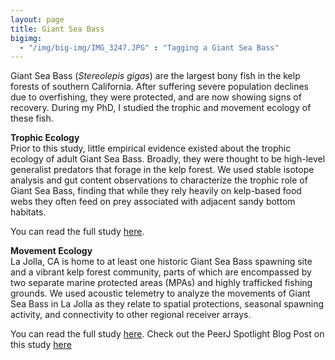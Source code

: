 ```yaml
---
layout: page
title: Giant Sea Bass
bigimg:
  - "/img/big-img/IMG_3247.JPG" : "Tagging a Giant Sea Bass"
---
```


Giant Sea Bass (*Stereolepis gigas*) are the largest bony fish in the kelp forests of southern California. After suffering severe population declines due to overfishing, they were protected, and are now showing signs of recovery. During my PhD, I studied the trophic and movement ecology of these fish. 

**Trophic Ecology**  
Prior to this study, little empirical evidence existed about the trophic ecology of adult Giant Sea Bass. Broadly, they were thought to be high-level generalist predators that forage in the kelp forest. We used stable isotope analysis and gut content observations to characterize the trophic role of Giant Sea Bass, finding that while they rely heavily on kelp-based food webs they often feed on prey associated with adjacent sandy bottom habitats.

You can read the full study [here](https://www.int-res.com/articles/meps_oa/m695p157.pdf).

**Movement Ecology**  
La Jolla, CA is home to at least one historic Giant Sea Bass spawning site and a vibrant kelp forest community, parts of which are encompassed by two separate marine protected areas (MPAs) and highly trafficked fishing grounds. We used acoustic telemetry to analyze the movements of Giant Sea Bass in La Jolla as they relate to spatial protections, seasonal spawning activity, and connectivity to other regional receiver arrays.

You can read the full study [here](https://peerj.com/articles/16551/). 
Check out the PeerJ Spotlight Blog Post on this study [here](https://peerj.com/blog/post/115284888697/article-spotlight-spatial-ecology-of-the-giant-sea-bass-stereolepis-gigas-in-a-southern-california-kelp-forest-as-determined-by-acoustic-telemetry/)
